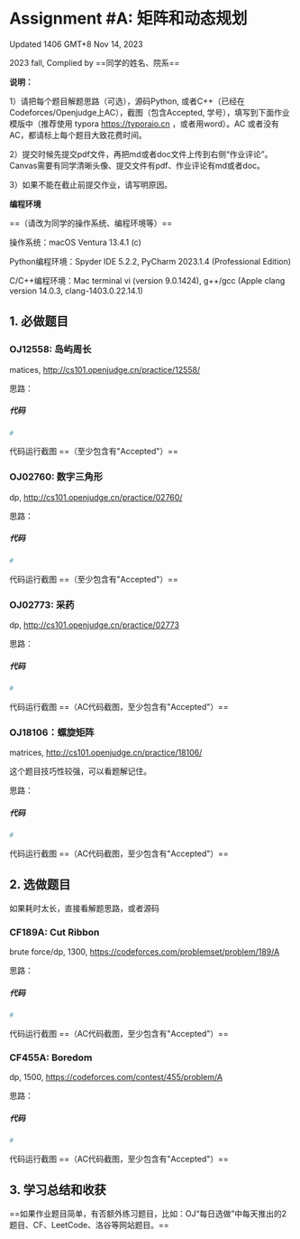 # Assignment #A: 矩阵和动态规划

Updated 1406 GMT+8 Nov 14, 2023

2023 fall, Complied by ==同学的姓名、院系==



**说明：**

1）请把每个题目解题思路（可选），源码Python, 或者C++（已经在Codeforces/Openjudge上AC），截图（包含Accepted, 学号），填写到下面作业模版中（推荐使用 typora https://typoraio.cn ，或者用word）。AC 或者没有AC，都请标上每个题目大致花费时间。

2）提交时候先提交pdf文件，再把md或者doc文件上传到右侧“作业评论”。Canvas需要有同学清晰头像、提交文件有pdf、作业评论有md或者doc。

3）如果不能在截止前提交作业，请写明原因。



**编程环境**

==（请改为同学的操作系统、编程环境等）==

操作系统：macOS Ventura 13.4.1 (c)

Python编程环境：Spyder IDE 5.2.2, PyCharm 2023.1.4 (Professional Edition)

C/C++编程环境：Mac terminal vi (version 9.0.1424), g++/gcc (Apple clang version 14.0.3, clang-1403.0.22.14.1)



## 1. 必做题目

### OJ12558: 岛屿周⻓

matices, http://cs101.openjudge.cn/practice/12558/



思路：



##### 代码

```python
# 

```



代码运行截图 ==（至少包含有"Accepted"）==





### OJ02760: 数字三角形

dp, http://cs101.openjudge.cn/practice/02760/



思路：



##### 代码

```python
# 

```



代码运行截图 ==（至少包含有"Accepted"）==





### OJ02773: 采药

dp, http://cs101.openjudge.cn/practice/02773



思路：



##### 代码

```python
# 

```



代码运行截图 ==（AC代码截图，至少包含有"Accepted"）==





### OJ18106：螺旋矩阵

matrices, http://cs101.openjudge.cn/practice/18106/

这个题目技巧性较强，可以看题解记住。



思路：



##### 代码

```python
# 

```



代码运行截图 ==（AC代码截图，至少包含有"Accepted"）==





## 2. 选做题目

如果耗时太⻓，直接看解题思路，或者源码

### CF189A: Cut Ribbon

brute force/dp, 1300, https://codeforces.com/problemset/problem/189/A



思路：



##### 代码

```python
# 

```



代码运行截图 ==（AC代码截图，至少包含有"Accepted"）==





### CF455A: Boredom

dp, 1500, https://codeforces.com/contest/455/problem/A



思路：



##### 代码

```python
# 

```



代码运行截图 ==（AC代码截图，至少包含有"Accepted"）==





## 3. 学习总结和收获

==如果作业题目简单，有否额外练习题目，比如：OJ“每日选做”中每天推出的2题目、CF、LeetCode、洛谷等网站题目。==





